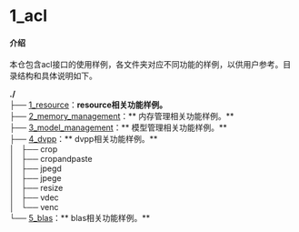 # 1_acl

#### 介绍
本仓包含acl接口的使用样例，各文件夹对应不同功能的样例，以供用户参考。目录结构和具体说明如下。

**./**   
├── [1_resource](https://gitee.com/ascend/samples/tree/dev/level1_single_api/1_acl/1_resource)：**resource相关功能样例。**      
├── [2_memory_management](https://gitee.com/ascend/samples/tree/dev/level1_single_api/1_acl/2_memory_management)：** 内存管理相关功能样例。**    
├── [3_model_management](https://gitee.com/ascend/samples/tree/dev/level1_single_api/1_acl/3_model_management)：** 模型管理相关功能样例。**    
├── [4_dvpp](https://gitee.com/ascend/samples/tree/dev/level1_single_api/1_acl/4_dvpp)：** dvpp相关功能样例。**    
│   ├── crop   
│   ├── cropandpaste   
│   ├── jpegd   
│   ├── jpege   
│   ├── resize   
│   ├── vdec   
│   └── venc   
└── [5_blas](https://gitee.com/ascend/samples/tree/dev/level1_single_api/1_acl/5_blas)：** blas相关功能样例。**    




